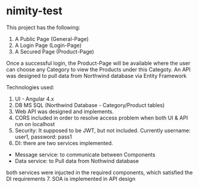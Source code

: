 # nimity-test
This project has the following:
1. A Public Page (General-Page)
2. A Login Page (Login-Page)
3. A Secured Page (Product-Page)

Once a successful login, the Product-Page will be available where the user can choose any Category to view the Products under this Categoty. An API was designed to pull data from Northwind database via Entity Framework

Technologies used:
1. UI - Angular 4.x
2. DB MS SQL (Northwind Database - Category/Product tables)
3. Web API was designed and implements.
4. CORS included in order to resolve access problem when both UI & API run on localhost
5. Security: It supposed to be JWT, but not included. Currently username: user1, password: pass1
6. DI: there are two services implemented.
  - Message service: to communicate between Components
  - Data service: to Pull data from Nothwind database
  
  both services were injucted in the required components, which satisfied the DI requirements
7. SOA is implemented in API design 


